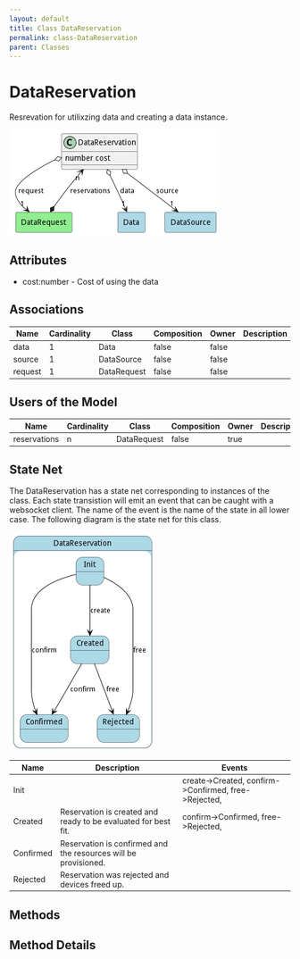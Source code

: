 ```yaml
---
layout: default
title: Class DataReservation
permalink: class-DataReservation
parent: Classes
---
```


# DataReservation

Resrevation for utilixzing data and creating a data instance.

![Logical Diagram](./logical.png)

## Attributes

* cost:number - Cost of using the data


## Associations

| Name | Cardinality | Class | Composition | Owner | Description |
| --- | --- | --- | --- | --- | --- |
| data | 1 | Data | false | false |  |
| source | 1 | DataSource | false | false |  |
| request | 1 | DataRequest | false | false |  |



## Users of the Model

| Name | Cardinality | Class | Composition | Owner | Description |
| --- | --- | --- | --- | --- | --- |
| reservations | n | DataRequest | false | true |  |



## State Net
The DataReservation has a state net corresponding to instances of the class. Each state transistion will emit an 
event that can be caught with a websocket client. The name of the event is the name of the state in all lower case.
The following diagram is the state net for this class.

![State Net Diagram](./statenet.png)

| Name | Description | Events |
| --- | --- | --- |
| Init |  | create-&gt;Created, confirm-&gt;Confirmed, free-&gt;Rejected,  |
| Created | Reservation is created and ready to be evaluated for best fit. | confirm-&gt;Confirmed, free-&gt;Rejected,  |
| Confirmed | Reservation is confirmed and the resources will be provisioned. |  |
| Rejected | Reservation was rejected and devices freed up. |  |



## Methods


<h2>Method Details</h2>
    

